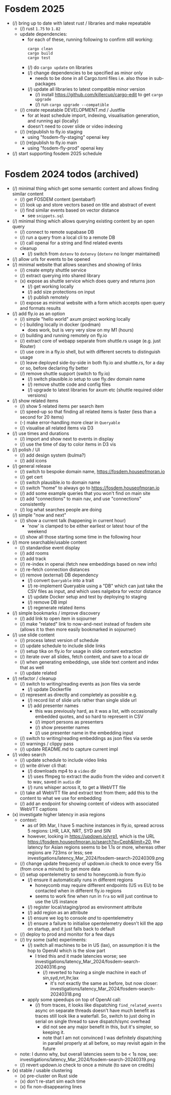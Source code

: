 # Fosdem 2025

* (/) bring up to date with latest rust / libraries and make repeatable
  * (/) rust `1.75` to `1.82`
  * update dependencies:
    * for each of these, running following to confirm still working:
      ```
      cargo clean
      cargo build
      cargo test
      ``` 
    * (/) do `cargo update` on libraries
    * (/) change dependencies to be specified as minor only
      * needs to be done in all Cargo.toml files i.e. also those in sub-packages
    * (/) update all libraries to latest compatible minor version
      * (/) install https://github.com/killercup/cargo-edit to get `cargo upgrade`
      * (/) run `cargo upgrade --compatible`
  * (/) create repeatable DEVELOPMENT.md / Justfile
    - for at least schedule import, indexing, visualisation generation, and running api (locally)
    - doesn't need to cover slide or video indexing
  * (/) (re)publish to fly.io staging
    - using "fosdem-fly-staging" openai key
  * (/) (re)publish to fly.io main
    - using "fosdem-fly-prod" openai key
* (/) start supporting fosdem 2025 schedule

# Fosdem 2024 todos (archived)

- (/) minimal thing which get some semantic content and allows finding similar content
  - (/) get FOSDEM content (pentabarf)
  - (/) look up and store vectors based on title and abstract of event
  - (/) find similar events based on vector distance
    - see `snippets.sql`
- (/) minimal thing which allows querying existing content by an open query
  - (/) connect to remote supabase DB
  - (/) run a query from a local cli to a remote DB
  - (/) call openai for a string and find related events
  - cleanup
    - (/) switch from `dotenv` to `dotenvy` (`dotenv` no longer maintained)
- (/) allow urls for events to be opened
- (/) minimal website that allows searches and showing of links
  - (/) create empty shuttle service
  - (/) extract querying into shared library
  - (x) expose as shuttle service which does query and returns json
    - (/) get working locally
    - (/) add size protections on input
    - (/) publish remotely
  - (/) expose as minimal website with a form which accepts open query and formats results
- (/) add fly.io as an option
  - (/) simple "hello world" axum project working locally
  - (-) building locally in docker (podman)
    - does work, but is very very slow on my M1 (hours)
  - (/) building and running remotely on fly.io
  - (/) extract core of webapp separate from shuttle.rs usage (e.g. just Router)
  - (/) use core in a fly.io shell, but with different secrets to distinguish usage
  - (/) leave deployed side-by-side in both fly.io and shuttle.rs, for a day or so, before declaring fly better
  - (/) remove shuttle support (switch to fly.io)
    - (/) switch plausible.io setup to use fly.dev domain name
    - (/) remove shuttle code and config files
    - (/) upgrade to latest libraries for axum etc (shuttle required older versions)
- (/) show related items
  - (/) show 5 related items per search item
  - (/) speed-up so that finding all related items is faster (less than a second for 20 items)
  - (-) make error-handling more clear in `Queryable`
  - (/) visualise all related items via D3
- (/) use times and durations
  - (/) import and show next to events in display
  - (/) use the time of day to color items in D3 vis
- (/) polish / UI
  - (/) add design system (bulma?)
  - (/) add icons
- (/) general release
  - (/) switch to bespoke domain name, https://fosdem.houseofmoran.io
  - (/) get cert
  - (/) switch plausible.io to domain name
  - (/) switch "home" to always go to https://fosdem.houseofmoran.io
  - (/) add some example queries that you won't find on main site
  - (/) add "connections" to main nav, and use "connections" consistently
  - (/) log what searches people are doing
- (/) simple "now and next"
  - (/) show a current talk (happening in current hour)
    - 'now' is clamped to be either earliest or latest hour of the weekend
  - (/) show all those starting some time in the following hour
- (/) more searchable/usable content
  - (/) standardise event display
  - (/) add rooms
  - (/) add track
  - (/) re-index in openai (fetch new embeddings based on new info)
  - (/) re-fetch connection distances
  - (/) remove (external) DB dependency
    - (/) convert `Queryable` into a trait
    - (/) re-implement Queryable using a "DB" which can just take the CSV files as input, and which uses nalgebra for vector distance
    - (/) update Docker setup and test by deploying to staging
    - (/) remove DB impl
    - (/) regenerate related items
- (/) simple bookmarks / improve discovery
  - (/) add link to open item in sojourner
  - (/) make "related" link to now-and-next instead of fosdem site (allows it to then more easily bookmarked in sojourner)
- (/) use slide content
  - (/) process latest version of schedule
  - (/) update schedule to include slide links
  - (/) setup tika on fly.io for usage in slide content extraction
  - (/) iterate over all slides, fetch content, and save to a local dir
  - (/) when generating embeddings, use slide text content and index that as well
  - (/) update related
- (/) refactor / cleanup
  - (/) switch to writing/reading events as json files via serde
    - (/) update Dockerfile
  - (/) represent as directly and completely as possible e.g.
    - (/) record list of slide urls rather than single slide url
    - (/) add presenter names
      - this was previously hard, as it was a list, with occasionally embedded quotes, and so hard to represent in CSV
      - (/) import persons as presenters
      - (/) show presenter names
      - (/) use presenter name in the embedding input
  - (/) switch to writing/reading embeddings as json files via serde
  - (/) warnings / clippy pass
  - (/) update README.md to capture current impl
- (/) video search
  - (/) update schedule to include video links
  - (/) write driver cli that:
    - (/) downloads mp4 to a `video` dir
    - (/) uses ffmpeg to extract the audio from the video and convert it to wav, saved in `audio` dir
    - (/) runs whisper across it, to get a WebVTT file
  - (/) take all WebVTT file and extract text from them; add this to the content to what we use for embedding
  - (/) add an endpoint for showing content of videos with associated WebVTT captions
- (x) investigate higher latency in asia regions
  - context:
    - as of 9th Mar, I have 5 machine instances in fly.io, spread across 5 regions: LHR, LAX, NRT, SYD and SIN
    - however, looking in https://updown.io/vrp1, which is the URL https://fosdem.houseofmoran.io/search?q=Ceph&limit=20, the latency for Asian regions seems to be 1.1s or more, whereas other regions are 723ms or less; see investigations/latency_Mar_2024/fosdem-search-20240309.png
  - (/) change update frequency of updown.io check to once every 15s (from once a minute) to get more data
  - (/) setup opentelemetry to send to honeycomb.io from fly.io
    - (/) ensure it automatically runs in different regions
      - honeycomb may require different endpoints (US vs EU) to be contacted when in different fly.io regions
      - seems to work fine when run in `fra` so will just continue to use the US instance
    - (/) register local/staging/prod as environment attribute
    - (/) add region as an attribute
    - (/) ensure we log to console _and_ to opentelemetry
    - (/) ensure a failure to initialise opentelemetry doesn't kill the app on startup, and it just falls back to default
  - (/) deploy to prod and monitor for a few days
  - (/) try some (safe) experiments:
    - (/) switch all machines to be in US (lax), on assumption it is the hop to OpenAI which is the slow part
      - I tried this and it made latencies worse; see investigations/latency_Mar_2024/fosdem-search-20240316.png
        - (/) reverted to having a single machine in each of sin,syd,nrt,lhr,lax
          - it's not exactly the same as before, but now closer: investigations/latency_Mar_2024/fosdem-search-20240318.png
    - apply some speedups on top of OpenAI call:
      - (/) from traces, it looks like dispatching `find_related_events` async on separate threads doesn't have much benefit as traces still look like a waterfall. So, switch to just doing in serial on single thread to save dispatch/sync overhead
        - did not see any major benefit in this, but it's simpler, so keeping it.
        - note that I am not convinced I was definitely dispatching in parallel properly at all before, so may revisit again in the future
  - note: I dunno why, but overall latencies seem to be < 1s now, see: investigations/latency_Mar_2024/fosdem-search-20240319.png
  - (/) revert updown.io check to once a minute (to save on credits)
- (x) stable / usable clustering
  - (x) pre-cluster on Rust side
  - (x) don't re-start sim each time
  - (x) fix non-disappearing lines
